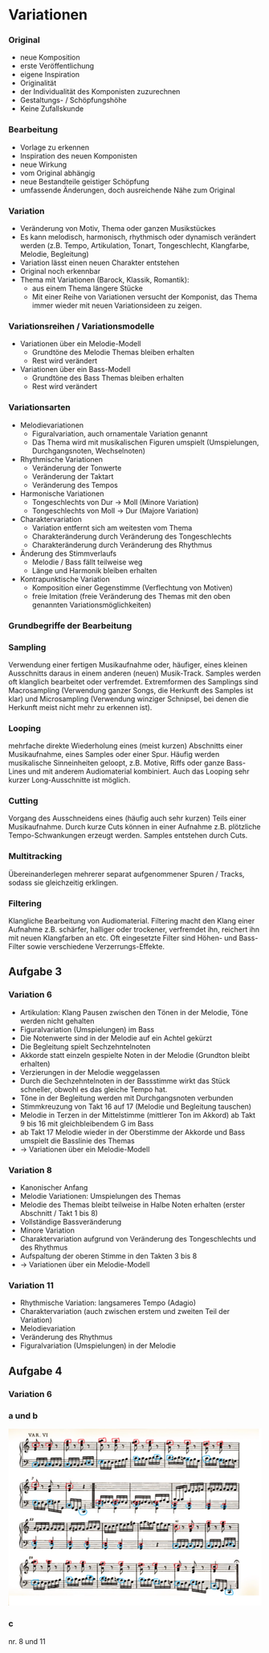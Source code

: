 # Variationen

### Original

- neue Komposition
- erste Veröffentlichung
- eigene Inspiration
- Originalität
- der Individualität des Komponisten zuzurechnen
- Gestaltungs- / Schöpfungshöhe
- Keine Zufallskunde

### Bearbeitung

- Vorlage zu erkennen
- Inspiration des neuen Komponisten
- neue Wirkung
- vom Original abhängig
- neue Bestandteile geistiger Schöpfung
- umfassende Änderungen, doch ausreichende Nähe zum Original

### Variation

- Veränderung von Motiv, Thema oder ganzen Musikstückes
- Es kann melodisch, harmonisch, rhythmisch oder dynamisch verändert werden (z.B. Tempo, Artikulation, Tonart, Tongeschlecht, Klangfarbe, Melodie, Begleitung)
- Variation lässt einen neuen Charakter entstehen
- Original noch erkennbar
- Thema mit Variationen (Barock, Klassik, Romantik):
    - aus einem Thema längere Stücke
    - Mit einer Reihe von Variationen versucht der Komponist, das Thema immer wieder mit neuen Variationsideen zu zeigen.

### Variationsreihen / Variationsmodelle

- Variationen über ein Melodie-Modell
    - Grundtöne des Melodie Themas bleiben erhalten
    - Rest wird verändert
- Variationen über ein Bass-Modell
    - Grundtöne des Bass Themas bleiben erhalten
    - Rest wird verändert

### Variationsarten

- Melodievariationen
    - Figuralvariation, auch ornamentale Variation genannt
    - Das Thema wird mit musikalischen Figuren umspielt (Umspielungen, Durchgangsnoten, Wechselnoten)
- Rhythmische Variationen
    - Veränderung der Tonwerte
    - Veränderung der Taktart
    - Veränderung des Tempos
- Harmonische Variationen
    - Tongeschlechts von Dur → Moll (Minore Variation)
    - Tongeschlechts von Moll → Dur (Majore Variation)
- Charaktervariation
    - Variation entfernt sich am weitesten vom Thema
    - Charakteränderung durch Veränderung des Tongeschlechts
    - Charakteränderung durch Veränderung des Rhythmus
- Änderung des Stimmverlaufs
    - Melodie / Bass fällt teilweise weg
    - Länge und Harmonik bleiben erhalten
- Kontrapunktische Variation
    - Komposition einer Gegenstimme (Verflechtung von Motiven)
    - freie Imitation (freie Veränderung des Themas mit den oben genannten Variationsmöglichkeiten)

### Grundbegriffe der Bearbeitung

### Sampling

Verwendung einer fertigen Musikaufnahme oder, häufiger, eines kleinen Ausschnitts daraus in einem anderen (neuen) Musik-Track. Samples werden oft klanglich bearbeitet oder verfremdet. Extremformen des Samplings sind Macrosampling (Verwendung ganzer Songs, die Herkunft des Samples ist klar) und Microsampling (Verwendung winziger Schnipsel, bei denen die Herkunft meist nicht mehr zu erkennen ist).

### Looping

mehrfache direkte Wiederholung eines (meist kurzen) Abschnitts einer Musikaufnahme, eines Samples oder einer Spur. Häufig werden musikalische Sinneinheiten geloopt, z.B. Motive, Riffs oder ganze Bass-Lines und mit anderem Audiomaterial kombiniert. Auch das Looping sehr kurzer Long-Ausschnitte ist möglich.

### Cutting

Vorgang des Ausschneidens eines (häufig auch sehr kurzen) Teils einer Musikaufnahme. Durch kurze Cuts können in einer Aufnahme z.B. plötzliche Tempo-Schwankungen erzeugt werden. Samples entstehen durch Cuts.

### Multitracking

Übereinanderlegen mehrerer separat aufgenommener Spuren / Tracks, sodass sie gleichzeitig erklingen.

### Filtering

Klangliche Bearbeitung von Audiomaterial. Filtering macht den Klang einer Aufnahme z.B. schärfer, halliger oder trockener, verfremdet ihn, reichert ihn mit neuen Klangfarben an etc. Oft eingesetzte Filter sind Höhen- und Bass-Filter sowie verschiedene Verzerrungs-Effekte.

## Aufgabe 3

### Variation 6

- Artikulation: Klang Pausen zwischen den Tönen in der Melodie, Töne werden nicht gehalten
- Figuralvariation (Umspielungen) im Bass
- Die Notenwerte sind in der Melodie auf ein Achtel gekürzt
- Die Begleitung spielt Sechzehntelnoten
- Akkorde statt einzeln gespielte Noten in der Melodie (Grundton bleibt erhalten)
- Verzierungen in der Melodie weggelassen
- Durch die Sechzehntelnoten in der Bassstimme wirkt das Stück schneller, obwohl es das gleiche Tempo hat.
- Töne in der Begleitung werden mit Durchgangsnoten verbunden
- Stimmkreuzung von Takt 16 auf 17 (Melodie und Begleitung tauschen)
- Melodie in Terzen in der Mittelstimme (mittlerer Ton im Akkord) ab Takt 9 bis 16 mit gleichbleibendem G im Bass
- ab Takt 17 Melodie wieder in der Oberstimme der Akkorde und Bass umspielt die Basslinie des Themas
- → Variationen über ein Melodie-Modell

### Variation 8

- Kanonischer Anfang
- Melodie Variationen: Umspielungen des Themas
- Melodie des Themas bleibt teilweise in Halbe Noten erhalten (erster Abschnitt / Takt 1 bis 8)
- Vollständige Bassveränderung
- Minore Variation
- Charaktervariation aufgrund von Veränderung des Tongeschlechts und des Rhythmus
- Aufspaltung der oberen Stimme in den Takten 3 bis 8
- → Variationen über ein Melodie-Modell

### Variation 11

- Rhythmische Variation: langsameres Tempo (Adagio)
- Charaktervariation (auch zwischen erstem und zweiten Teil der Variation)
- Melodievariation
- Veränderung des Rhythmus
- Figuralvariation (Umspielungen) in der Melodie

## Aufgabe 4

### Variation 6

### a und b

![Variationen/image1.png](Variationen/image1.png)

### c

nr. 8 und 11